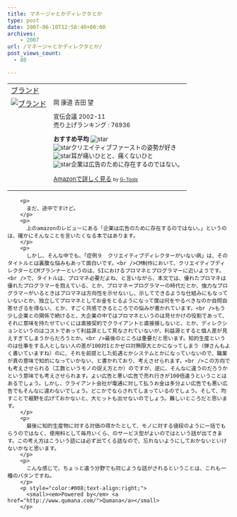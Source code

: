 ```yaml
---
title: マネージャとかディレクタとか
type: post
date: 2007-06-10T12:58:40+00:00
archives:
    - 2007
url: /マネージャとかディレクタとか/
post_views_count:
  - 80

---
```

<table border="0" cellpadding="5">
  <tr>
    <td colspan="2">
      <a href="http://www.amazon.co.jp/exec/obidos/ASIN/4883350630/konnokiyotaka-22/" target="_top">ブランド</a>
    </td>
  </tr>
  
  <tr>
    <td valign="top">
      <a href="http://www.amazon.co.jp/exec/obidos/ASIN/4883350630/konnokiyotaka-22/" target="_top"><img border="0" alt="ブランド" src="https://i1.wp.com/g-ec2.images-amazon.com/images/I/11YJYBSXZYL.jpg" data-recalc-dims="1" /></a>
    </td>
    <td valign="top">
      <span style="font-size:10pt;">岡 康道 吉田 望</p>
      <p>
        宣伝会議 2002-11<br />売り上げランキング : 76936
      </p>
      <p>
        <strong>おすすめ平均</strong> <img alt="star" src="https://i2.wp.com/g-images.amazon.com/images/G/01/detail/stars-4-0.gif" data-recalc-dims="1" /><br /><img alt="star" src="https://i1.wp.com/g-images.amazon.com/images/G/01/detail/stars-5-0.gif" data-recalc-dims="1" />クリエイティブファーストの姿勢が好き<br /><img alt="star" src="https://i2.wp.com/g-images.amazon.com/images/G/01/detail/stars-4-0.gif" data-recalc-dims="1" />耳が痛いひとと、痛くないひと<br /><img alt="star" src="https://i0.wp.com/g-images.amazon.com/images/G/01/detail/stars-1-0.gif" data-recalc-dims="1" />企業は広告のために存在するのではない。
      </p>
      <p>
        <a href="http://www.amazon.co.jp/exec/obidos/ASIN/4883350630/konnokiyotaka-22/" target="_top">Amazonで詳しく見る</a></span> <span style="font-size:8pt;">by <a href="http://www.goodpic.com/mt/aws/index.html">G-Tools</a></span></td> </tr> </table> 
        
        <p>
          まだ、途中ですけど。
        </p>
        <p>
          上のamazonのレビューにある「企業は広告のために存在するのではない。」というのは、確かにそんなことを言いたくなる本ではあります。
        </p>
        <p>
          しかし、そんな中でも、「症例９　クリエイティブディレクターがいない病」は、そのタイトルとは裏腹な悩みもあって面白いです。<br />CM制作において、クリエイティブディレクターとCMプランナーというのは、SIにおけるプロマネとプログラマーに近いようです。<br />で、タイトルは、プロマネ必要だよね、と言いながら、本文では、優れたプロマネは優れたプログラマーを抱えている、とか、プロマネ＝プログラマーの時代だとか、強力なプログラマーがいるときはプロマネは方向性を示せないし、示してできるような仕組みにもなっていないとか、独立してプロマネとしてお金をとるようになって僕は何をやるべきなのか自問自答せざるを得ない、とか、すごく共感できるところでの悩みが書かれています。<br />もう少し企業との関係で続けると、大企業の中ではプロマネというのは見せかけの役割であって、それに意味を持たせていくには直接契約でクライアントと直接接しないと、とか、ディレクションというのはコストであって利益源として見なされていないが、利益源とすると個人差が見えすぎてしまうからだろうとか。<br />最後のところは重要だと思います。知的生産というのは仕事をする人としない人の差が100対1とかゼロ対無限大とかになってしまう（弾さんもよく書いていますね）のに、それを前提とした処遇とかシステムとかになっていないので、職業が真の意味で知的になっていかない、と書かれており、考えさせられます。<br />この方向でも考えさせられる（工数というモノの捉え方とか）のですが、逆に、そんなに違うのだろうかという意味でも考えさせられます。よい広告と悪い広告で売れ行きが100倍違うということはあるでしょう。しかし、クライアント会社が電通に対して払うお金は多分よい広告でも悪い広告でもそんなに違わないでしょう。どこかでならされてしまっているのでしょう。そして、均すことで裾野を広げておかないと、大ヒットも出せないのでしょう。難しいところだと思います。
        </p>
        <p>
          最後に知的生産物に対する対価の得かたとして、モノに対する値段のように一括でもらうのではなく、使用料として毎月いくら、のサービス型がよいのではという話が出てきます。この考え方はこういう話には必ず出てくる話なので、忘れないようにしておかないといけないかなと思います。
        </p>
        <p>
          こんな感じで、ちょっと違う分野でも同じような話がされるということは、これも一種のパタンですね。
        </p>
        <p style="color:#008;text-align:right;">
          <small><em>Powered by</em> <a href="http://www.qumana.com/">Qumana</a></small>
        </p>